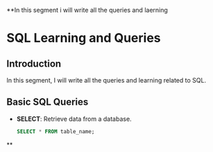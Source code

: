 **In this segment i will write all the queries and laerning 


# SQL Learning and Queries

## Introduction
In this segment, I will write all the queries and learning related to SQL.

## Basic SQL Queries
- **SELECT**: Retrieve data from a database.
  ```sql
  SELECT * FROM table_name;
**
